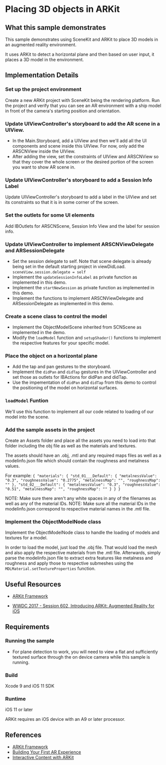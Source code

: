 # Placing 3D objects in ARKit

## What this sample demonstrates
This sample demonstrates using SceneKit and ARKit to place 3D models in an augmented reality environment.

It uses ARKit to detect a horizontal plane and then based on user input, it places a 3D model in the environment.

## Implementation Details

### Set up the project environment
Create a new ARKit project with SceneKit being the rendering platform. Run the project and verify that you can see an AR environment with a ship model in front of the camera's starting position and orientation.

### Update UIViewController's storyboard to add the AR scene in a UIView.
- In the Main.Storyboard, add a UIView and then we'll add all the UI components and scene inside this UIView. For now, only add the ARSCNView inside the UIView.
- After adding the view, set the constraints of UIView and ARSCNView so that they cover the whole screen or the desired portion of the screen you want to show AR scene in.

### Update UIViewController's storyboard to add a Session Info Label
Update UIViewController's storyboard to add a label in the UIView and set its constraints so that it is in some corner of the screen.

### Set the outlets for some UI elements
Add IBOutlets for ARSCNScene, Session Info View and the label for session info.

### Update UIViewController to implement ARSCNViewDelegate and ARSessionDelegate
- Set the session delegate to self. Note that scene delegate is already being set in the default starting project in viewDidLoad. `sceneView.session.delegate = self`
- Implement the `updateSessionInfoLabel` as private function as implemented in this demo.
- Implement the `startNewSession` as private function as implemented in this demo.
- Implement the functions to implement ARSCNViewDelegate and ARSessionDelegate as implemented in this demo.

### Create a scene class to control the model
- Implement the ObjectModelScene inherited from SCNScene as implemented in the demo.
- Modify the `loadModel` function and `setupShader()` functions to implement the respective features for your specific model.

### Place the object on a horizontal plane
- Add the tap and pan gestures to the storyboard.
- Implement the `didPan` and `didTap` gestures in the UIViewController and set those as outlets for IBActions for didPan and didTap.
- Use the impementation of `didPan` and `didTap` from this demo to control the positioning of the model on horizontal surfaces.

### `loadModel` Funtion
We'll use this function to implement all our code related to loading of our model into the scene.

### Add the sample assets in the project
Create an Assets folder and place all the assets you need to load into that folder including the obj file as well as the materials and textures.

The assets should have an .obj, .mtl and any required maps files as well as a modelinfo.json file which should contain the roughness and metalness values.

For example:
`{
    "materials": {
        "std_01___Default": {
            "metalnessValue": "0.3",
            "roughnessValue": "0.2775",
            "metalnessMap": "",
            "roughnessMap": ""
        },
        "std_02___Default": {
            "metalnessValue": "0.3",
            "roughnessValue": "0.51",
            "metalnessMap": "",
            "roughnessMap": ""
        }
    }
}
`

NOTE: Make sure there aren't any white spaces in any of the filenames as well as any of the material IDs.
NOTE: Make sure all the material IDs in the modelinfo.json correspond to respective material names in the .mtl file.

### Implement the ObjectModelNode class
Implement the ObjectModelNode class to handle the loading of models and textures for a model.

In order to load the model, just load the .obj file. That would load the mesh and also apply the respective materials from the .mtl file.
Afterwards, simply parse the modelinfo.json file to extract extra features like metalness and roughness and apply those to respective submeshes using the `MDLMaterial.setTextureProperties` function.

## Useful Resources

* [ARKit Framework](https://developer.apple.com/documentation/arkit)

* [WWDC 2017 - Session 602, Introducing ARKit: Augmented Reality for iOS ](https://developer.apple.com/videos/play/wwdc2017/602/)

## Requirements
### Running the sample

* For plane detection to work, you will need to view a flat and sufficiently textured surface through the on device camera while this sample is running.

### Build

Xcode 9 and iOS 11 SDK

### Runtime

iOS 11 or later

ARKit requires an iOS device with an A9 or later processor.

## References

* [ARKit Framework](https://developer.apple.com/documentation/arkit)
* [Building Your First AR Experience](https://developer.apple.com/documentation/arkit/building_your_first_ar_experience)
* [Interactive Content with ARKit](https://developer.apple.com/library/content/samplecode/InteractiveContent/Introduction/Intro.html)

